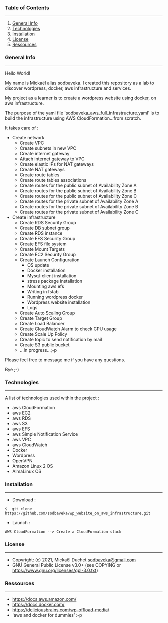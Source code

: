### Table of Contents
***
1. [General Info](#general-info)
2. [Technologies](#technologies)
3. [Installation](#installation)
4. [License](#License)
5. [Ressources](#Ressources)

### General Info
***
Hello World!

My name is Mickaël alias sodbaveka.
I created this repository as a lab to discover wordpress, docker, aws infrastructure and services.

My project as a learner is to create a wordpress website using docker, on aws infrastructure.

The purpose of the yaml file 'sodbaveka_aws_full_infrastructure.yaml' is to build the infrastructure using AWS CloudFormation...from scratch.

It takes care of :
 * Create network
     * Create VPC
     * Create subnets in new VPC
     * Create internet gateway
     * Attach internet gateway to VPC
     * Create elastic IPs for NAT gateways
     * Create NAT gateways
     * Create route tables
     * Create route tables associations
     * Create routes for the public subnet of Availability Zone A
     * Create routes for the public subnet of Availability Zone B
     * Create routes for the public subnet of Availability Zone C
     * Create routes for the private subnet of Availability Zone A
     * Create routes for the private subnet of Availability Zone B
     * Create routes for the private subnet of Availability Zone C
 * Create infrastructure
     * Create RDS Security Group
     * Create DB subnet group
     * Create RDS instance 
     * Create EFS Security Group
     * Create EFS file system
     * Create Mount Targets
     * Create EC2 Security Group
     * Create Launch Configuration
        * OS update
        * Docker installation
        * Mysql-client installation
        * stress package installation
        * Mounting aws efs
        * Writing in fstab
        * Running wordpress docker
        * Wordpress website installation
        * Logs
     * Create Auto Scaling Group
     * Create Target Group
     * Create Load Balancer
     * Create CloudWatch Alarm to check CPU usage
     * Create Scale Up Policy
     * Create topic to send notification by mail
     * Create S3 public bucket
     * ...In progress...;-p

Please feel free to message me if you have any questions.

Bye ;-)

### Technologies
***
A list of technologies used within the project :
* aws CloudFormation
* aws EC2
* aws RDS
* aws S3
* aws EFS
* aws Simple Notification Service
* aws VPC
* aws CloudWatch
* Docker
* Wordpress
* OpenVPN
* Amazon Linux 2 OS
* AlmaLinux OS

### Installation
***
* Download :
```
$  git clone https://github.com/sodbaveka/wp_website_on_aws_infrastructure.git
```

* Launch :
```
AWS CloudFormation --> Create a CloudFormation stack
```

### License
***
* Copyright: (c) 2021, Mickaël Duchet <sodbaveka@gmail.com>
* GNU General Public License v3.0+ (see COPYING or https://www.gnu.org/licenses/gpl-3.0.txt)

### Ressources
***
* https://docs.aws.amazon.com/
* https://docs.docker.com/
* https://deliciousbrains.com/wp-offload-media/
* 'aws and docker for dummies’ :-p 
